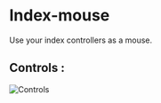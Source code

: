 # Index-mouse
Use your index controllers as a mouse. 

## Controls :
![Controls](https://github.com/TheNoteGuy/Index-mouse/assets/91007157/7610774d-21b4-4366-ace9-4b4b6e6c2139)
